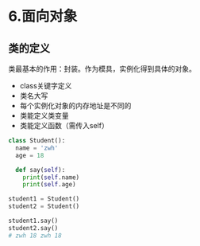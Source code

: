 # 6.面向对象



## 类的定义

类最基本的作用：封装。作为模具，实例化得到具体的对象。

- class关键字定义
- 类名大写
- 每个实例化对象的内存地址是不同的
- 类能定义类变量
- 类能定义函数（需传入self）

```python
class Student():
  name = 'zwh'
  age = 18

  def say(self):
    print(self.name)
    print(self.age)

student1 = Student()
student2 = Student()

student1.say()
student2.say()
# zwh 18 zwh 18
```

